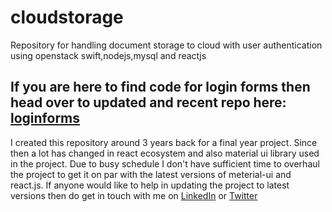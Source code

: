 # cloudstorage
Repository for handling document storage to cloud with user authentication using openstack swift,nodejs,mysql and reactjs
## If you are here to find code for login forms then head over to updated and recent repo here: [loginforms](https://github.com/codeclassifiers/loginforms)
I created this repository around 3 years back for a final year project. Since then a lot has changed in react ecosystem and also material ui library used in the project. Due to busy schedule I don't have sufficient time to overhaul the project to get it on par with the latest versions of meterial-ui and react.js. If anyone would like to help in updating the project to latest versions then do get in touch with me on [LinkedIn](https://www.linkedin.com/in/saurabh-mhatre) or [Twitter](https://twitter.com/Technoetics1)

